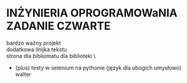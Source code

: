 # INŻYNIERIA OPROGRAMOWaNIA ZADANIE CZWARTE
bardzo ważny projekt \
dodatkowa linijka tekstu \
strona dla bibliomatu dla biblioteki \
+ (plus) testy w selenium na pythonie (język dla ubogich umysłowo)
walter
